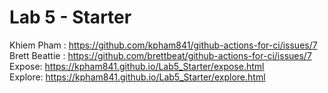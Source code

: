 # Lab 5 - Starter
Khiem Pham : https://github.com/kpham841/github-actions-for-ci/issues/7 
<br>
Brett Beattie : https://github.com/brettbeat/github-actions-for-ci/issues/7 
<br>
Expose: https://kpham841.github.io/Lab5_Starter/expose.html 
<br>
Explore: https://kpham841.github.io/Lab5_Starter/explore.html